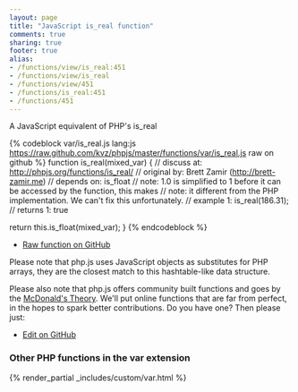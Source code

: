 ```yaml
---
layout: page
title: "JavaScript is_real function"
comments: true
sharing: true
footer: true
alias:
- /functions/view/is_real:451
- /functions/view/is_real
- /functions/view/451
- /functions/is_real:451
- /functions/451
---
```

<!-- Generated by Rakefile:build -->
A JavaScript equivalent of PHP's is_real

{% codeblock var/is_real.js lang:js https://raw.github.com/kvz/phpjs/master/functions/var/is_real.js raw on github %}
function is_real(mixed_var) {
  //  discuss at: http://phpjs.org/functions/is_real/
  // original by: Brett Zamir (http://brett-zamir.me)
  //  depends on: is_float
  //        note: 1.0 is simplified to 1 before it can be accessed by the function, this makes
  //        note: it different from the PHP implementation. We can't fix this unfortunately.
  //   example 1: is_real(186.31);
  //   returns 1: true

  return this.is_float(mixed_var);
}
{% endcodeblock %}

 - [Raw function on GitHub](https://github.com/kvz/phpjs/blob/master/functions/var/is_real.js)

Please note that php.js uses JavaScript objects as substitutes for PHP arrays, they are 
the closest match to this hashtable-like data structure. 

Please also note that php.js offers community built functions and goes by the 
[McDonald's Theory](https://medium.com/what-i-learned-building/9216e1c9da7d). We'll put online 
functions that are far from perfect, in the hopes to spark better contributions. 
Do you have one? Then please just: 

 - [Edit on GitHub](https://github.com/kvz/phpjs/edit/master/functions/var/is_real.js)


### Other PHP functions in the var extension
{% render_partial _includes/custom/var.html %}
